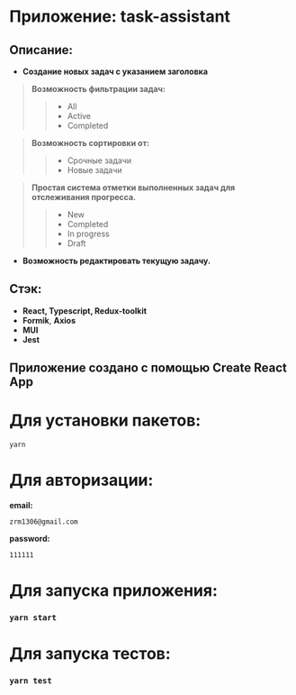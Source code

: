 # Приложение: task-assistant

## Описание:
- **Создание новых задач с указанием заголовка**



> **Возможность фильтрации задач:**
>> - All 
>> - Active 
>> - Completed


> **Возможность сортировки от:**
>> - Срочные задачи
>> - Новые задачи

 
> **Простая система отметки выполненных задач для отслеживания прогресса.**
>> - New 
>> - Completed 
>> - In progress 
>> - Draft

-  **Возможность редактировать текущую задачу.**


## Стэк:
- **React, Typescript, Redux-toolkit**
- **Formik**, **Axios**
- **MUI**
- **Jest**

## Приложение создано с помощью Create React App

# Для установки пакетов:
```
yarn
```
# Для авторизации:

**email:** 
```
zrm1306@gmail.com
```

**password:** 
```
111111
```

# Для запуска приложения:
### `yarn start`

# Для запуска тестов:
### `yarn test`